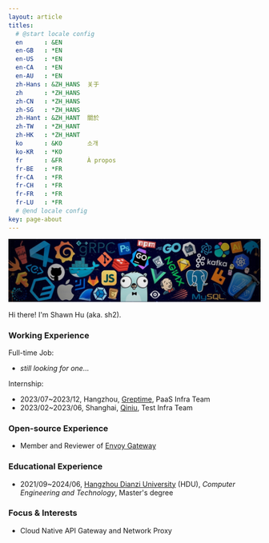 ```yaml
---
layout: article
titles:
  # @start locale config
  en      : &EN
  en-GB   : *EN
  en-US   : *EN
  en-CA   : *EN
  en-AU   : *EN
  zh-Hans : &ZH_HANS  关于
  zh      : *ZH_HANS
  zh-CN   : *ZH_HANS
  zh-SG   : *ZH_HANS
  zh-Hant : &ZH_HANT  關於
  zh-TW   : *ZH_HANT
  zh-HK   : *ZH_HANT
  ko      : &KO       소개
  ko-KR   : *KO
  fr      : &FR       À propos
  fr-BE   : *FR
  fr-CA   : *FR
  fr-CH   : *FR
  fr-FR   : *FR
  fr-LU   : *FR
  # @end locale config
key: page-about
---
```


![cover](https://raw.githubusercontent.com/shawnh2/shawnh2.github.io/master/assets/about-cover.jpeg)

Hi there! I'm Shawn Hu (aka. sh2).

### Working Experience

Full-time Job:

- _still looking for one..._

Internship:

- 2023/07~2023/12, Hangzhou, [Greptime](https://www.greptime.com/), PaaS Infra Team
- 2023/02~2023/06, Shanghai, [Qiniu](https://www.qiniu.com/), Test Infra Team

### Open-source Experience

- Member and Reviewer of [Envoy Gateway](https://github.com/envoyproxy/gateway)

### Educational Experience

- 2021/09~2024/06, [Hangzhou Dianzi University](https://www.hdu.edu.cn/main.htm) (HDU), _Computer Engineering and Technology_, Master's degree

### Focus & Interests

- Cloud Native API Gateway and Network Proxy
